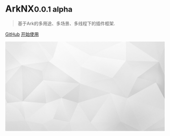 # ArkNX<small>0.0.1 alpha</small>

> 基于Ark的多用途、多场景、多线程下的插件框架.

[GitHub](https://github.com/QuadHex/ArkNX)
[开始使用](#ArkNX)

<!-- background image -->
![background](_images/bg.jpg)
